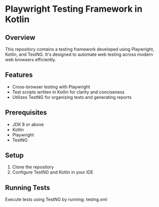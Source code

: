 # Playwright Testing Framework in Kotlin

## Overview
This repository contains a testing framework developed using Playwright, Kotlin, and TestNG. It's designed to automate web testing across modern web browsers efficiently.

## Features
- Cross-browser testing with Playwright
- Test scripts written in Kotlin for clarity and conciseness
- Utilizes TestNG for organizing tests and generating reports

## Prerequisites
- JDK 8 or above
- Kotlin
- Playwright
- TestNG

## Setup
1. Clone the repository
2. Configure TestNG and Kotlin in your IDE

## Running Tests
Execute tests using TestNG by running: testng.xml
